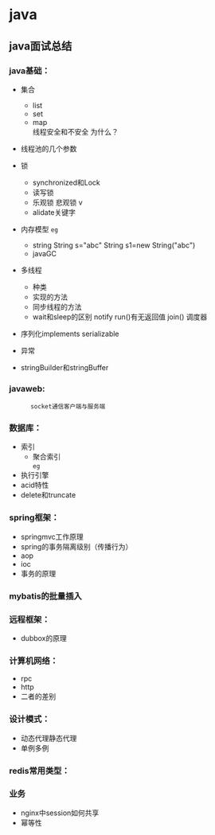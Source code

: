 # java
## java面试总结

### java基础：
* 集合
    * list 
    * set 
    * map <br>
    线程安全和不安全 为什么？
* 线程池的几个参数
* 锁
    * synchronized和Lock
    * 读写锁
    * 乐观锁  悲观锁   v
    * alidate关键字
* 内存模型 
    `eg`
    * string
    String s="abc"
    String s1=new String("abc")
    * javaGC
* 多线程
    * 种类 
    * 实现的方法 
    * 同步线程的方法  
    * wait和sleep的区别 notify run()有无返回值  join()  调度器
* 序列化implements serializable  
* 异常

* stringBuilder和stringBuffer
          
### javaweb:
          socket通信客户端与服务端         
### 数据库：
* 索引  
    * 聚合索引 <br> 
          `eg`
* 执行引擎 
* acid特性
* delete和truncate
### spring框架：
* springmvc工作原理 
* spring的事务隔离级别（传播行为）
* aop 
* ioc 
* 事务的原理  
### mybatis的批量插入
### 远程框架：
* dubbox的原理
### 计算机网络：
* rpc
* http
* 二者的差别
### 设计模式：
* 动态代理静态代理  
* 单例多例
### redis常用类型：
### 业务
* nginx中session如何共享
* 幂等性


